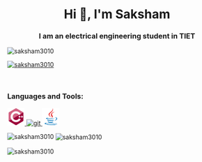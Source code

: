 <h1 align="center">Hi 👋, I'm Saksham</h1>
<h3 align="center">I am an electrical engineering student in TIET</h3>

<p align="left"> <img src="https://komarev.com/ghpvc/?username=saksham3010&label=Profile%20views&color=0e75b6&style=flat" alt="saksham3010" /> </p>

<p align="left"> <a href="https://github.com/ryo-ma/github-profile-trophy"><img src="https://github-profile-trophy.vercel.app/?username=saksham3010" alt="saksham3010" /></a> </p>

<p align="left"> <a href="https://twitter.com/" target="blank"><img src="https://img.shields.io/twitter/follow/?logo=twitter&style=for-the-badge" alt="" /></a> </p>


<h3 align="left">Languages and Tools:</h3>
<p align="left"> <a href="https://www.w3schools.com/cpp/" target="_blank" rel="noreferrer"> <img src="https://raw.githubusercontent.com/devicons/devicon/master/icons/cplusplus/cplusplus-original.svg" alt="cplusplus" width="40" height="40"/> </a> <a href="https://git-scm.com/" target="_blank" rel="noreferrer"> <img src="https://www.vectorlogo.zone/logos/git-scm/git-scm-icon.svg" alt="git" width="40" height="40"/> </a> <a href="https://www.java.com" target="_blank" rel="noreferrer"> <img src="https://raw.githubusercontent.com/devicons/devicon/master/icons/java/java-original.svg" alt="java" width="40" height="40"/> </a> </p>

<p><img align="left" src="https://github-readme-stats.vercel.app/api/top-langs?username=saksham3010&show_icons=true&locale=en&layout=compact" alt="saksham3010" /></p>

<p>&nbsp;<img align="center" src="https://github-readme-stats.vercel.app/api?username=saksham3010&show_icons=true&locale=en" alt="saksham3010" /></p>

<p><img align="center" src="https://github-readme-streak-stats.herokuapp.com/?user=saksham3010&" alt="saksham3010" /></p>
